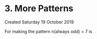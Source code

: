 # 3. More Patterns
Created Saturday 19 October 2019

For making the pattern n(always odd) = 7 is



